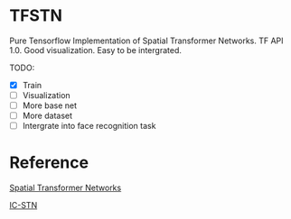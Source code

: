 # TFSTN
Pure Tensorflow Implementation of Spatial Transformer Networks. TF API 1.0. Good visualization. Easy to be intergrated.

TODO:
- [x] Train
- [ ] Visualization
- [ ] More base net
- [ ] More dataset
- [ ] Intergrate into face recognition task

# Reference
[Spatial Transformer Networks](https://arxiv.org/pdf/1506.02025.pdf)

[IC-STN](https://github.com/ericlin79119/IC-STN)

